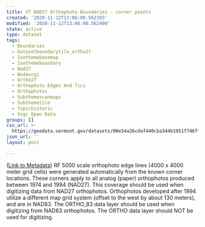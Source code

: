 ```yaml
---
title: VT NAD27 Orthophoto Boundaries - corner points
created: '2020-11-12T13:06:00.562393'
modified: '2020-11-12T13:06:00.562400'
state: active
type: dataset
tags:
  - Boundaries
  - Datasetboundarytile_ortho27
  - Isothemebasemap
  - Isothemeboundary
  - Nad27
  - Nodevcgi
  - Ortho27
  - Orthophoto Edges And Tics
  - Orthophotos
  - Subthemescanmaps
  - Subthemetile
  - Topichistoric
  - Vcgi Open Data
groups: []
csv_url: >-
  https://geodata.vermont.gov/datasets/00e54a26cdaf440cba344b1951f746ff_15.csv?outSR=%7B%22latestWkid%22%3A32145%2C%22wkid%22%3A32145%7D
json_url: ''
layout: post

---
```

(<a href='http://maps.vcgi.vermont.gov/gisdata/metadata/BoundaryTile_ORTHO27.htm' target='_blank'>Link to Metadata</a>) RF 5000 scale orthophoto edge lines (4000 x 4000 meter grid cells) were generated automatically from the known corner locations. These corners apply to all analog (paper) orthophotos produced between 1974 and 1994 (NAD27). This coverage should be used when digitizing data from NAD27 orthophotos. Orthophotos developed after 1994 utilize a different map grid system (offset to the west by about 130 meters), and are in NAD83. The ORTHO_83 data layer should be used when digitizing from NAD83 orthophotos. The ORTHO data layer should NOT be used for digitizing.
